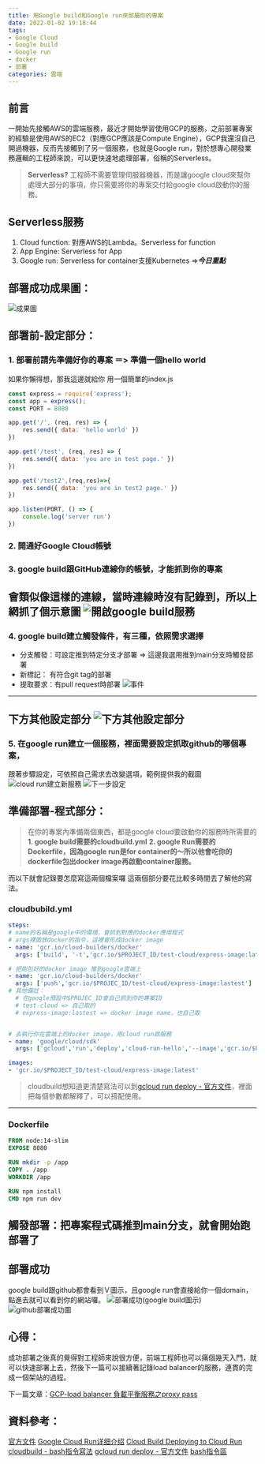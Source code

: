 ```yaml
---
title: 用Google build和Google run來部屬你的專案
date: 2022-01-02 19:18:44
tags:
- Google Cloud
- Google build
- Google run
- docker
- 部署
categories: 雲端
---
```


## 前言
一開始先接觸AWS的雲端服務，最近才開始學習使用GCP的服務，之前部署專案的經驗是使用AWS的EC2（對應GCP應該是Compute Engine），GCP我還沒自己開過機器，反而先接觸到了另一個服務，也就是Google run，對於想專心開發業務邏輯的工程師來說，可以更快速地處理部署，俗稱的Serverless。
>__Serverless?__
工程師不需要管理伺服器機器，而是讓google cloud來幫你處理大部分的事項，你只需要將你的專案交付給google cloud啟動你的服務。


## Serverless服務
1. Cloud function: 對應AWS的Lambda。Serverless for function
2. App Engine: Serverless for App
3. Google run: Serverless for container支援Kubernetes =>***今日重點***

## 部署成功成果圖：
![成果圖](1.png)


## 部署前-設定部分：
### 1. 部署前請先準備好你的專案 ＝> 準備一個hello world
  如果你懶得想，那我這邊就給你
  用一個簡單的index.js
  ```js
  const express = require('express');
  const app = express();
  const PORT = 8080

  app.get('/', (req, res) => {
      res.send({ data: 'hello world' })
  })

  app.get('/test', (req, res) => {
      res.send({ data: 'you are in test page.' })
  })

  app.get('/test2',(req,res)=>{
      res.send({ data: 'you are in test2 page.' })
  })

  app.listen(PORT, () => {
      console.log('server run')
  })
  ```

### 2. 開通好Google Cloud帳號
### 3. google build跟GitHub連線你的帳號，才能抓到你的專案
會類似像這樣的連線，當時連線時沒有記錄到，所以上網抓了個示意圖
![開啟google build服務](3.png)
---
### 4. google build建立觸發條件，有三種，依照需求選擇
  - 分支觸發：可設定推到特定分支才部署 => 這邊我選用推到main分支時觸發部署
  - 新標記： 有符合git tag的部署
  - 提取要求：有pull request時部署
![事件](6.png)
---
  下方其他設定部分
![下方其他設定部分](7.png)
---
### 5. 在google run建立一個服務，裡面需要設定抓取github的哪個專案，
  跟著步驟設定，可依照自己需求去改變選項，範例提供我的截圖
![cloud run建立新服務](4.png)
![下一步設定](5.png)

## 準備部署-程式部分：
>在你的專案內準備兩個東西，都是google cloud要啟動你的服務時所需要的
__1. google build需要的cloudbuild.yml__
__2. google Run需要的Dockerfile，因為google run是for container的～所以他會吃你的dockerfile包出docker image再啟動container服務。__

而以下就會記錄要怎麼寫這兩個檔案囉
這兩個部分要花比較多時間去了解他的寫法。
### cloudbubild.yml

```yml
steps:
# name的名稱是google中的環境，會抓到對應的docker應用程式
# args裡面放docker的指令，這裡會形成docker image
- name: 'gcr.io/cloud-builders/docker'
  args: ['build', '-t','gcr.io/$PROJECT_ID/test-cloud/express-image:latest','.']

# 把剛包好的docker image 推到google雲端上
- name: 'gcr.io/cloud-builders/docker'
  args: ['push','gcr.io/$PROJEC_ID/test-cloud/express-image:lastest']
# 其他備註：
  # 在google預設中$PROJEC_ID會自己抓到你的專案ID
  # test-cloud => 自己取的
  # express-image:lastest => docker image name，也自己取


# 去執行你在雲端上的docker image，用cloud run啟服務
- name: 'google/cloud/sdk'
  args: ['gcloud','run','deploy','cloud-run-hello','--image','gcr.io/$PROJECT_ID/test-cloud/express-image:lastest','--region','asia-east1']

images:
- 'gcr.io/$PROJECT_ID/test-cloud/express-image:latest'

```
>cloudbuild想知道更清楚寫法可以到[gcloud run deploy - 官方文件](https://cloud.google.com/sdk/gcloud/reference/run/deploy)，裡面把每個參數都解釋了，可以搭配使用。

---

### Dockerfile

```dockerfile
FROM node:14-slim
EXPOSE 8080

RUN mkdir -p /app
COPY . /app
WORKDIR /app

RUN npm install
CMD npm run dev
```

## 觸發部署：把專案程式碼推到main分支，就會開始跑部署了
## 部署成功
google build跟github都會看到Ｖ圖示，且google run會直接給你一個domain，點進去就可以看到你的網站囉。
![部署成功(google build圖示)](2.png)
![github部署成功圖](8.png)
## 心得：
成功部署之後真的覺得對工程師來說很方便，前端工程師也可以痛個幾天入門，就可以快速部署上去，然後下一篇可以接續著記錄load balancer的服務，連貫的完成一個架站的過程。


下一篇文章：[GCP-load balancer 負載平衡服務之proxy pass]()


## 資料參考：
[官方文件](https://cloud.google.com/run)
[Google Cloud Run详细介绍](https://www.servicemesher.com/blog/google-cloud-run-intro/)
[Cloud Build Deploying to Cloud Run](https://cloud.google.com/build/docs/deploying-builds/deploy-cloud-run)
[cloudbuild - bash指令寫法](https://cloud.google.com/build/docs/configuring-builds/run-bash-scripts)
[gcloud run deploy - 官方文件](https://cloud.google.com/sdk/gcloud/reference/run/deploy)
[bash指令區](https://tldp.org/LDP/abs/html/standard-options.html)
